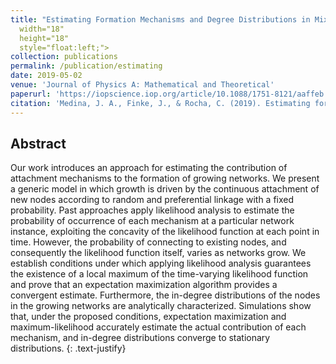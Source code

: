 ```yaml
---
title: "Estimating Formation Mechanisms and Degree Distributions in Mixed Attachment Networks"<img src="https://upload.wikimedia.org/wikipedia/commons/thumb/8/87/PDF_file_icon.svg/1200px-PDF_file_icon.svg.png"
  width="18"
  height="18"
  style="float:left;"> 
collection: publications
permalink: /publication/estimating
date: 2019-05-02
venue: 'Journal of Physics A: Mathematical and Theoretical'
paperurl: 'https://iopscience.iop.org/article/10.1088/1751-8121/aaffeb'
citation: 'Medina, J. A., Finke, J., & Rocha, C. (2019). Estimating formation mechanisms and degree distributions in mixed attachment networks. Journal of Physics A: Mathematical and Theoretical, 52(9), 095001.'
---
```



## Abstract
Our work introduces an approach for estimating the contribution of attachment mechanisms to the formation of growing networks. We present a generic model in which growth is driven by the continuous attachment of new nodes according to random and preferential linkage with a fixed probability. Past approaches apply likelihood analysis to estimate the probability of occurrence of each mechanism at a particular network instance, exploiting the concavity of the likelihood function at each point in time. However, the probability of connecting to existing nodes, and consequently the likelihood function itself, varies as networks grow. We establish conditions under which applying likelihood analysis guarantees the existence of a local maximum of the time-varying likelihood function and prove that an expectation maximization algorithm provides a convergent estimate. Furthermore, the in-degree distributions of the nodes in the growing networks are analytically characterized. Simulations show that, under the proposed conditions, expectation maximization and maximum-likelihood accurately estimate the actual contribution of each mechanism, and in-degree distributions converge to stationary distributions.
{: .text-justify}
